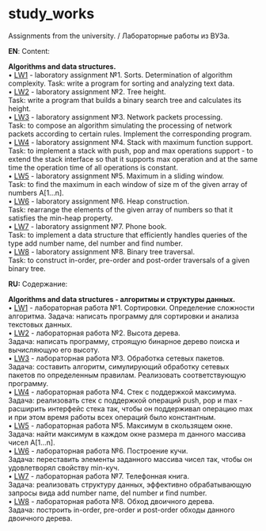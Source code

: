 # study_works
Assignments from the university. / Лабораторные работы из ВУЗа.

<b>EN</b>: Content:

<b>Algorithms and data structures.</b>  
• [LW1](https://github.com/red50ck/study_works/blob/a48569e60221e1a19ccb41edf5ff794745976346/Algorithms%20and%20data%20structures/LW1/task1.md) - laboratory assignment №1. Sorts. Determination of algorithm complexity. 
Task: write a program for sorting and analyzing text data.  
• [LW2](https://github.com/red50ck/study_works/blob/18f2d77c949f8023a18446752e1104dfd3ef9ac4/Algorithms%20and%20data%20structures/LW2/task2.md) - laboratory assignment №2. Tree height.  
Task: write a program that builds a binary search tree and calculates its height.  
• [LW3](https://github.com/red50ck/study_works/blob/7c1ef810536fd525abf9beeb507574f41a37cb7c/Algorithms%20and%20data%20structures/LW3/task3.md) - laboratory assignment №3. Network packets processing.  
Task: to compose an algorithm simulating the processing of network packets according to certain rules. Implement the corresponding program.  
• [LW4](https://github.com/red50ck/study_works/blob/00664f021585323b5b65ed15625fd20773951e71/Algorithms%20and%20data%20structures/LW4/task4.md) - laboratory assignment №4. Stack with maximum function support.  
Task: to implement a stack with push, pop and max operations support - to extend the stack interface so that it supports max operation and at the same time the operation time of all operations is constant.  
• [LW5](https://github.com/red50ck/study_works/blob/b1325ea46fa97ce51245dfc5b9e13d303655d529/Algorithms%20and%20data%20structures/LW5/task5.md) - laboratory assignment №5. Maximum in a sliding window.  
Task: to find the maximum in each window of size m of the given array of numbers A[1...n].  
• [LW6](https://github.com/red50ck/study_works/blob/9501ba37b1090f832ffb38f3fe5d6519cb19d20e/Algorithms%20and%20data%20structures/LW6/task6.md) - laboratory assignment №6. Heap construction.  
Task: rearrange the elements of the given array of numbers so that it satisfies the min-heap property.  
• [LW7](https://github.com/red50ck/study_works/blob/7baf982d6b0c4474c4605e42c0757e81c2c6acda/Algorithms%20and%20data%20structures/LW7/task7.md) - laboratory assignment №7. Phone book.  
Task: to implement a data structure that efficiently handles queries of the type add number name, del number and find number.  
• [LW8](https://github.com/red50ck/study_works/blob/83cbd7f17eff4f89afe415734c15d5353f73c12f/Algorithms%20and%20data%20structures/LW8/task8.md) - laboratory assignment №8. Binary tree traversal.  
Task: to construct in-order, pre-order and post-order traversals of a given binary tree.

<b>RU:</b> Содержание:

<b>Algorithms and data structures - алгоритмы и структуры данных.</b>  
• [LW1](https://github.com/red50ck/study_works/blob/a48569e60221e1a19ccb41edf5ff794745976346/Algorithms%20and%20data%20structures/LW1/task1.md) - лабораторная работа №1. Сортировки. Определение сложности алгоритма. 
Задача: написать программу для сортировки и анализа текстовых данных.  
• [LW2](https://github.com/red50ck/study_works/blob/18f2d77c949f8023a18446752e1104dfd3ef9ac4/Algorithms%20and%20data%20structures/LW2/task2.md) - лабораторная работа №2. Высота дерева.  
Задача: написать программу, строящую бинарное дерево поиска и вычисляющую его высоту.  
• [LW3](https://github.com/red50ck/study_works/blob/7c1ef810536fd525abf9beeb507574f41a37cb7c/Algorithms%20and%20data%20structures/LW3/task3.md) - лабораторная работа №3. Обработка сетевых пакетов.  
Задача: составить алгоритм, симулирующий обработку сетевых пакетов по определенным правилам. Реализовать соответствующую программу.  
• [LW4](https://github.com/red50ck/study_works/blob/00664f021585323b5b65ed15625fd20773951e71/Algorithms%20and%20data%20structures/LW4/task4.md) - лабораторная работа №4. Стек с поддержкой максимума.  
Задача: реализовать стек с поддержкой операций push, pop и max - расширить интерфейс стека так, чтобы он поддерживал операцию max и при этом время работы всех операций было константным.  
• [LW5](https://github.com/red50ck/study_works/blob/b1325ea46fa97ce51245dfc5b9e13d303655d529/Algorithms%20and%20data%20structures/LW5/task5.md) - лабораторная работа №5. Максимум в скользящем окне.  
Задача: найти максимум в каждом окне размера m данного массива чисел A[1...n].  
• [LW6](https://github.com/red50ck/study_works/blob/9501ba37b1090f832ffb38f3fe5d6519cb19d20e/Algorithms%20and%20data%20structures/LW6/task6.md) - лабораторная работа №6. Построение кучи.  
Задача: переставить элементы заданного массива чисел так, чтобы он удовлетворял свойству min-куч.  
• [LW7](https://github.com/red50ck/study_works/blob/7baf982d6b0c4474c4605e42c0757e81c2c6acda/Algorithms%20and%20data%20structures/LW7/task7.md) - лабораторная работа №7. Телефонная книга.  
Задача: реализовать структуру данных, эффективно обрабатывающую запросы вида add number name, del number и find number.  
• [LW8](https://github.com/red50ck/study_works/blob/83cbd7f17eff4f89afe415734c15d5353f73c12f/Algorithms%20and%20data%20structures/LW8/task8.md) - лабораторная работа №8. Обход двоичного дерева.  
Задача: построить in-order, pre-order и post-order обходы данного двоичного дерева.  
